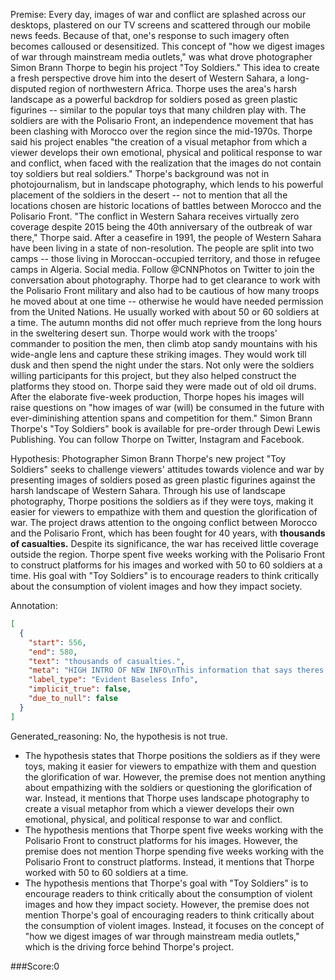 
Premise:
Every day, images of war and conflict are splashed across our desktops, plastered on our TV screens and scattered through our mobile news feeds. Because of that, one's response to such imagery often becomes calloused or desensitized. This concept of "how we digest images of war through mainstream media outlets," was what drove photographer Simon Brann Thorpe to begin his project "Toy Soldiers." This idea to create a fresh perspective drove him into the desert of Western Sahara, a long-disputed region of northwestern Africa. Thorpe uses the area's harsh landscape as a powerful backdrop for soldiers posed as green plastic figurines -- similar to the popular toys that many children play with. The soldiers are with the Polisario Front, an independence movement that has been clashing with Morocco over the region since the mid-1970s. Thorpe said his project enables "the creation of a visual metaphor from which a viewer develops their own emotional, physical and political response to war and conflict, when faced with the realization that the images do not contain toy soldiers but real soldiers." Thorpe's background was not in photojournalism, but in landscape photography, which lends to his powerful placement of the soldiers in the desert -- not to mention that all the locations chosen are historic locations of battles between Morocco and the Polisario Front. "The conflict in Western Sahara receives virtually zero coverage despite 2015 being the 40th anniversary of the outbreak of war there," Thorpe said. After a ceasefire in 1991, the people of Western Sahara have been living in a state of non-resolution. The people are split into two camps -- those living in Moroccan-occupied territory, and those in refugee camps in Algeria. Social media. Follow @CNNPhotos on Twitter to join the conversation about photography. Thorpe had to get clearance to work with the Polisario Front military and also had to be cautious of how many troops he moved about at one time -- otherwise he would have needed permission from the United Nations. He usually worked with about 50 or 60 soldiers at a time. The autumn months did not offer much reprieve from the long hours in the sweltering desert sun. Thorpe would work with the troops' commander to position the men, then climb atop sandy mountains with his wide-angle lens and capture these striking images. They would work till dusk and then spend the night under the stars. Not only were the soldiers willing participants for this project, but they also helped construct the platforms they stood on. Thorpe said they were made out of old oil drums. After the elaborate five-week production, Thorpe hopes his images will raise questions on "how images of war (will) be consumed in the future with ever-diminishing attention spans and competition for them." Simon Brann Thorpe's "Toy Soldiers" book is available for pre-order through Dewi Lewis Publishing. You can follow Thorpe on Twitter, Instagram and Facebook.


Hypothesis:
Photographer Simon Brann Thorpe's new project "Toy Soldiers" seeks to challenge viewers' attitudes towards violence and war by presenting images of soldiers posed as green plastic figurines against the harsh landscape of Western Sahara. Through his use of landscape photography, Thorpe positions the soldiers as if they were toys, making it easier for viewers to empathize with them and question the glorification of war. The project draws attention to the ongoing conflict between Morocco and the Polisario Front, which has been fought for 40 years, with **thousands of casualties.** Despite its significance, the war has received little coverage outside the region. Thorpe spent five weeks working with the Polisario Front to construct platforms for his images and worked with 50 to 60 soldiers at a time. His goal with "Toy Soldiers" is to encourage readers to think critically about the consumption of violent images and how they impact society.

Annotation:
```json
[
  {
    "start": 556,
    "end": 580,
    "text": "thousands of casualties.",
    "meta": "HIGH INTRO OF NEW INFO\nThis information that says theres thousands of casualties was not mentioned in the source content",
    "label_type": "Evident Baseless Info",
    "implicit_true": false,
    "due_to_null": false
  }
]
```

Generated_reasoning:
No, the hypothesis is not true. 
- The hypothesis states that Thorpe positions the soldiers as if they were toys, making it easier for viewers to empathize with them and question the glorification of war. However, the premise does not mention anything about empathizing with the soldiers or questioning the glorification of war. Instead, it mentions that Thorpe uses landscape photography to create a visual metaphor from which a viewer develops their own emotional, physical, and political response to war and conflict. 
- The hypothesis mentions that Thorpe spent five weeks working with the Polisario Front to construct platforms for his images. However, the premise does not mention Thorpe spending five weeks working with the Polisario Front to construct platforms. Instead, it mentions that Thorpe worked with 50 to 60 soldiers at a time. 
- The hypothesis mentions that Thorpe's goal with "Toy Soldiers" is to encourage readers to think critically about the consumption of violent images and how they impact society. However, the premise does not mention Thorpe's goal of encouraging readers to think critically about the consumption of violent images. Instead, it focuses on the concept of "how we digest images of war through mainstream media outlets," which is the driving force behind Thorpe's project.

###Score:0
